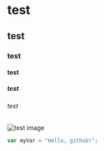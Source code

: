 # test
## test
### test
#### test
##### test
###### test
![test image](https://octodex.github.com/images/yaktocat.png)
``` javascript
var myVar = "Hello, github!";
```
